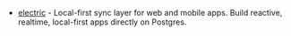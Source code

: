- [electric](https://github.com/electric-sql/electric) - Local-first sync layer for web and mobile apps. Build reactive, realtime, local-first apps directly on Postgres.
